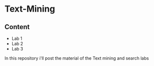 # Text-Mining


## Content

* Lab 1
* Lab 2
* Lab 3

In this repository i'll post the material of the Text mining and search labs
